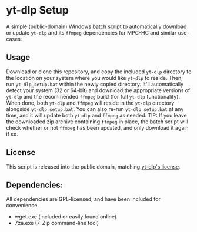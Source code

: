 # yt-dlp Setup
A simple (public-domain) Windows batch script to automatically download or update `yt-dlp` and its `ffmpeg` dependencies for MPC-HC and similar use-cases.
## Usage
Download or clone this repository, and copy the included `yt-dlp` directory to the location on your system where you would like `yt-dlp` to reside. Then, run `yt-dlp_setup.bat` within the newly copied directory. It'll automatically detect your system (32 or 64-bit) and download the appropriate versions of `yt-dlp` and the recommended `ffmpeg` build (for full `yt-dlp` functionality).
When done, both `yt-dlp` and `ffmpeg` will reside in the `yt-dlp` directory alongside `yt-dlp_setup.bat`. You can also re-run `yt-dlp_setup.bat` at any time, and it will update both `yt-dlp` and `ffmpeg` as needed.
TIP: If you leave the downloaded zip archive containing `ffmpeg` in place, the batch script will check whether or not `ffmpeg` has been updated, and only download it again if so.
## License
This script is released into the public domain, matching [yt-dlp's license](https://github.com/yt-dlp/yt-dlp/blob/master/LICENSE).
## Dependencies:
All dependencies are GPL-licensed, and have been included for convenience.
- wget.exe (included or easily found online)
- 7za.exe (7-Zip command-line tool)